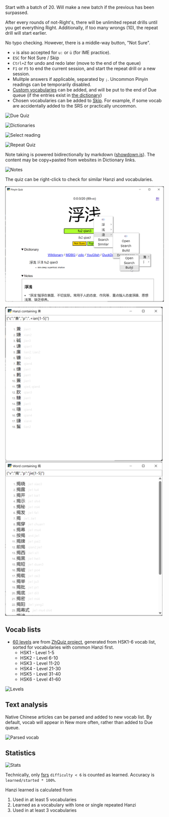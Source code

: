 Start with a batch of 20. Will make a new batch if the previous has been surpassed.

After every rounds of not-Right's, there will be unlimited repeat drills until you get everything Right. Additionally, if too many wrongs (10), the repeat drill will start earlier.

No typo checking. However, there is a middle-way button, "Not Sure".

- `v` is also accepted for `u:` or `ü` (for IME practice).
- `ESC` for Not Sure / Skip
- `Ctrl+Z` for undo and redo later (move to the end of the queue)
- `F1` or `F5` to end the current session, and start the repeat drill or a new session.
- Mulitple answers if applicable, separated by `;`. Uncommon Pinyin readings can be temporarily disabled.
- [Custom vocabularies](/user/vocab/) can be added, and will be put to the end of Due queue (if the entries exist in [the dictionary](https://www.mdbg.net/chinese/dictionary))
- Chosen vocabularies can be added to [Skip](/user/skip/). For example, if some vocab are accidentally added to the SRS or practically uncommon.

![Due Quiz](_README/due.png)

![Dictionaries](_README/right.png)

![Select reading](_README/select.png)

![Repeat Quiz](_README/repeat.png)

Note taking is powered bidirectionally by markdown ([showdown.js](https://showdownjs.com/)). The content may be copy+pasted from websites in Dictionary links.

![Notes](_README/notes.png)

The quiz can be right-click to check for similar Hanzi and vocabularies.

![Right click](_README/contextmenu.png)

<img title="Hanzi containing" src="_README/sup.png" width=500 />

<img title="Word containing" src="_README/in.png" width=500 />

## Vocab lists

- [60 levels](/assets/zhquiz-level/) are from [ZhQuiz project](https://github.com/zhquiz/level/blob/master/_data/generated/vocab.yaml), generated from HSK1-6 vocab list, sorted for vocabularies with common Hanzi first.
  - HSK1 - Level 1-5
  - HSK2 - Level 6-10
  - HSK3 - Level 11-20
  - HSK4 - Level 21-30
  - HSK5 - Level 31-40
  - HSK6 - Level 41-60

![Levels](_README/levels.png)

## Text analysis

Native Chinese articles can be parsed and added to new vocab list. By default, vocab will appear in New more often, rather than added to Due queue.

![Parsed vocab](_README/text.png)

## Statistics

![Stats](_README/stats.png)

Technically, only [fsrs](https://pypi.org/project/fsrs/) `difficulty < 6` is counted as learned. Accuracy is `learned/started * 100%`.

Hanzi learned is calculated from

1. Used in at least 5 vocabularies
2. Learned as a vocabulary with lone or single repeated Hanzi
3. Used in at least 3 vocabularies
